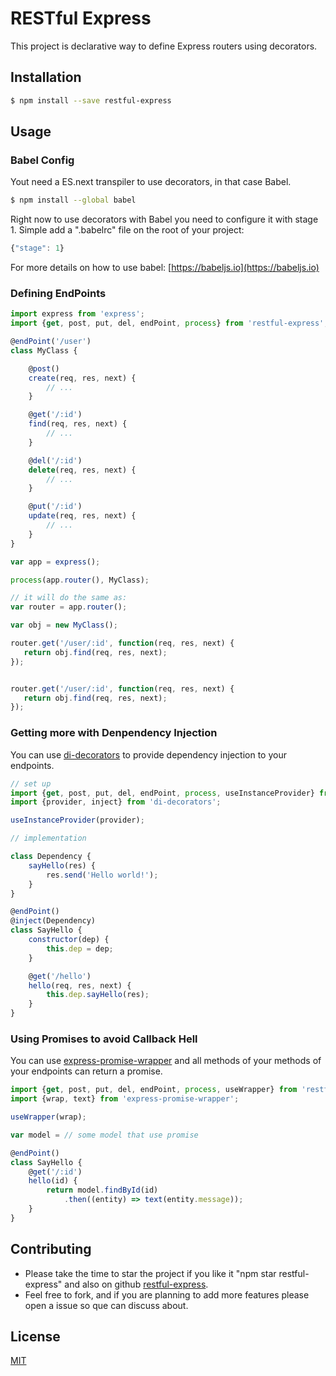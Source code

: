# RESTful Express

This project is declarative way to define Express routers using decorators.

## Installation

```sh
$ npm install --save restful-express
```

## Usage

### Babel Config
Yout need a ES.next transpiler to use decorators, in that case Babel.
```sh
$ npm install --global babel 
```

Right now to use decorators with Babel you need to configure it with stage 1.
Simple add a ".babelrc" file on the root of your project:
```javascript
{"stage": 1}
```

For more details on how to use babel: [https://babeljs.io](https://babeljs.io)


### Defining EndPoints

```javascript
import express from 'express';
import {get, post, put, del, endPoint, process} from 'restful-express';

@endPoint('/user')
class MyClass {

    @post()
    create(req, res, next) {
        // ...
    }

    @get('/:id')
    find(req, res, next) {
        // ...
    }

    @del('/:id')
    delete(req, res, next) {
        // ...
    }

    @put('/:id')
    update(req, res, next) {
        // ...
    }
}

var app = express();

process(app.router(), MyClass);

// it will do the same as:
var router = app.router();

var obj = new MyClass();

router.get('/user/:id', function(req, res, next) {
   return obj.find(req, res, next); 
});


router.get('/user/:id', function(req, res, next) {
   return obj.find(req, res, next); 
});

```

### Getting more with Denpendency Injection

You can use [di-decorators](https://github.com/lgvo/di-decorators) to provide dependency injection to your endpoints.

```javascript
// set up
import {get, post, put, del, endPoint, process, useInstanceProvider} from 'restful-express';
import {provider, inject} from 'di-decorators';

useInstanceProvider(provider);

// implementation

class Dependency {
    sayHello(res) {
        res.send('Hello world!');
    }
}

@endPoint()
@inject(Dependency)
class SayHello {
    constructor(dep) {
        this.dep = dep;
    }

    @get('/hello')
    hello(req, res, next) {
        this.dep.sayHello(res);
    }
}

```



### Using Promises to avoid Callback Hell

You can use [express-promise-wrapper](https://github.com/lgvo/express-promise-wrapper) and all methods of your methods of your endpoints can return a promise.

```javascript
import {get, post, put, del, endPoint, process, useWrapper} from 'restful-express';
import {wrap, text} from 'express-promise-wrapper';

useWrapper(wrap);

var model = // some model that use promise

@endPoint()
class SayHello {
    @get('/:id')
    hello(id) {
        return model.findById(id)
            .then((entity) => text(entity.message));
    }
}

```

## Contributing

* Please take the time to star the project if you like it "npm star restful-express" and also on github [restful-express](https://github.com/lgvo/restful-express).
* Feel free to fork, and if you are planning to add more features please open a issue so que can discuss about.

## License
[MIT](LICENSE)
